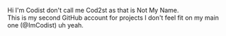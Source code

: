 Hi I'm Codist don't call me Cod2st as that is Not My Name.<br>
This is my second GitHub account for projects I don't feel fit on my main one (@ImCodist) uh yeah.
